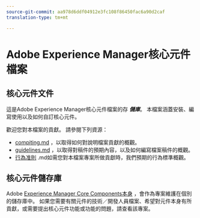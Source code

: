 ```yaml
---
source-git-commit: aa978d6ddf04912e3fc108f86450fac6a90d2caf
translation-type: tm+mt

---
```

# Adobe Experience Manager核心元件檔案

## 核心元件文件

這是Adobe Experience Manager核心元件檔案的存 ***儲庫***。 本檔案涵蓋安裝、編寫使用以及如何自訂核心元件。

歡迎您對本檔案的貢獻。 請參閱下列資源：

* [compiting.md](contributing.md) ，以取得如何對說明檔案貢獻的概觀。
* [guidelines.md](guidelines.md) ，以取得對稿件的預期內容，以及如何編寫檔案稿件的概觀。
* [行為准則](code-of-conduct.md) .md如需您對本檔案專案所做貢獻時，我們預期的行為標準概觀。

## 核心元件儲存庫

Adobe [Experience Manager Core Components本身](https://github.com/adobe/aem-core-wcm-components) ，會作為專案維護在個別的儲存庫中。 如果您需要有關元件的技術／開發人員檔案、希望對元件本身有所貢獻，或需要提出核心元件功能或功能的問題，請查看該專案。

